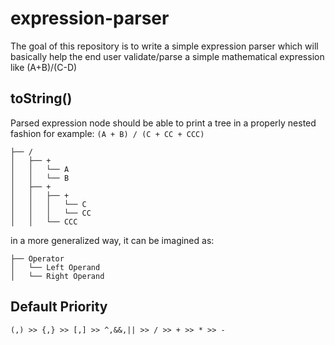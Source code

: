# expression-parser
The goal of this repository is to write a simple expression parser which will basically help the end user validate/parse a simple mathematical expression like (A+B)/(C-D)

## toString()
Parsed expression node should be able to print a tree in a properly nested fashion for example: `(A + B) / (C + CC + CCC)`
```
├── /
│   ├── +
│   │   └── A
│   │   └── B
│   ├── +
│   │   ├── +
│   │   │   └── C
│   │   │   └── CC
│   │   └── CCC
```
in a more generalized way, it can be imagined as: 
```
├── Operator
│   └── Left Operand
│   └── Right Operand
```

## Default Priority
```
(,) >> {,} >> [,] >> ^,&&,|| >> / >> + >> * >> -
```
